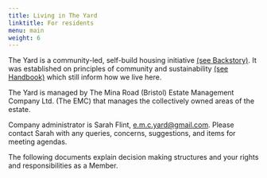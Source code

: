 ```yaml
---
title: Living in The Yard
linktitle: For residents
menu: main
weight: 6
---
```


The Yard is a community-led, self-build housing initiative [(see Backstory)](/backstory/). It was established on principles of community and sustainability [(see Handbook)](https://drive.google.com/file/d/1I4JH8JxQwakzPMUr1rLZGrD4B4G24HO1/view?usp=sharing) which still inform how we live here.

The Yard is managed by The Mina Road (Bristol) Estate Management Company Ltd. (The EMC) that manages the collectively owned areas of the estate. 

Company administrator is Sarah Flint, e.m.c.yard@gmail.com. Please contact Sarah with any queries, concerns, suggestions, and items for meeting agendas.

The following documents explain decision making structures and your rights and responsibilities as a Member. 
